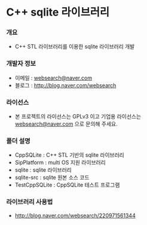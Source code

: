 ﻿# C++ sqlite 라이브러리

### 개요

* C++ STL 라이브러리를 이용한 sqlite 라이브러리 개발

### 개발자 정보

* 이메일 : websearch@naver.com
* 블로그 : http://blog.naver.com/websearch

### 라이선스

* 본 프로젝트의 라이선스는 GPLv3 이고 기업용 라이선스는 websearch@naver.com 으로 문의해 주세요.

### 폴더 설명

* CppSQLite : C++ STL 기반의 sqlite 라이브러리
* SipPlatform : multi OS 지원 라이브러리
* sqlite : sqlite 라이브러리
* sqlite-src : sqlite 원본 소스 코드
* TestCppSQLite : CppSQLite 테스트 프로그램

### 라이브러리 사용법

* http://blog.naver.com/websearch/220971561344
 
